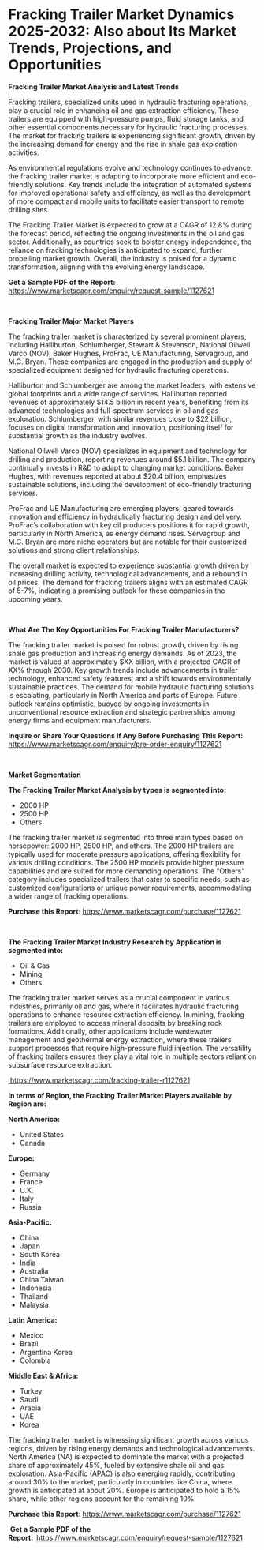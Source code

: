 <p><h1>Fracking Trailer Market Dynamics 2025-2032: Also about Its Market Trends, Projections, and Opportunities</h1></p><p><strong>Fracking Trailer Market Analysis and Latest Trends</strong></p>
<p><p>Fracking trailers, specialized units used in hydraulic fracturing operations, play a crucial role in enhancing oil and gas extraction efficiency. These trailers are equipped with high-pressure pumps, fluid storage tanks, and other essential components necessary for hydraulic fracturing processes. The market for fracking trailers is experiencing significant growth, driven by the increasing demand for energy and the rise in shale gas exploration activities.</p><p>As environmental regulations evolve and technology continues to advance, the fracking trailer market is adapting to incorporate more efficient and eco-friendly solutions. Key trends include the integration of automated systems for improved operational safety and efficiency, as well as the development of more compact and mobile units to facilitate easier transport to remote drilling sites.</p><p>The Fracking Trailer Market is expected to grow at a CAGR of 12.8% during the forecast period, reflecting the ongoing investments in the oil and gas sector. Additionally, as countries seek to bolster energy independence, the reliance on fracking technologies is anticipated to expand, further propelling market growth. Overall, the industry is poised for a dynamic transformation, aligning with the evolving energy landscape.</p></p>
<p><strong>Get a Sample PDF of the Report:&nbsp;</strong> <a href="https://www.marketscagr.com/enquiry/request-sample/1127621?utm_campaign=2653&utm_medium=2&utm_source=Github&utm_content=ia&utm_term=17042025&utm_id=fracking-trailer">https://www.marketscagr.com/enquiry/request-sample/1127621</a></p>
<p>&nbsp;</p>
<p><strong>Fracking Trailer Major Market Players</strong></p>
<p><p>The fracking trailer market is characterized by several prominent players, including Halliburton, Schlumberger, Stewart & Stevenson, National Oilwell Varco (NOV), Baker Hughes, ProFrac, UE Manufacturing, Servagroup, and M.G. Bryan. These companies are engaged in the production and supply of specialized equipment designed for hydraulic fracturing operations.</p><p>Halliburton and Schlumberger are among the market leaders, with extensive global footprints and a wide range of services. Halliburton reported revenues of approximately $14.5 billion in recent years, benefiting from its advanced technologies and full-spectrum services in oil and gas exploration. Schlumberger, with similar revenues close to $22 billion, focuses on digital transformation and innovation, positioning itself for substantial growth as the industry evolves.</p><p>National Oilwell Varco (NOV) specializes in equipment and technology for drilling and production, reporting revenues around $5.1 billion. The company continually invests in R&D to adapt to changing market conditions. Baker Hughes, with revenues reported at about $20.4 billion, emphasizes sustainable solutions, including the development of eco-friendly fracturing services.</p><p>ProFrac and UE Manufacturing are emerging players, geared towards innovation and efficiency in hydraulically fracturing design and delivery. ProFrac’s collaboration with key oil producers positions it for rapid growth, particularly in North America, as energy demand rises. Servagroup and M.G. Bryan are more niche operators but are notable for their customized solutions and strong client relationships.</p><p>The overall market is expected to experience substantial growth driven by increasing drilling activity, technological advancements, and a rebound in oil prices. The demand for fracking trailers aligns with an estimated CAGR of 5-7%, indicating a promising outlook for these companies in the upcoming years.</p></p>
<p>&nbsp;</p>
<p><strong>What Are The Key Opportunities For Fracking Trailer Manufacturers?</strong></p>
<p><p>The fracking trailer market is poised for robust growth, driven by rising shale gas production and increasing energy demands. As of 2023, the market is valued at approximately $XX billion, with a projected CAGR of XX% through 2030. Key growth trends include advancements in trailer technology, enhanced safety features, and a shift towards environmentally sustainable practices. The demand for mobile hydraulic fracturing solutions is escalating, particularly in North America and parts of Europe. Future outlook remains optimistic, buoyed by ongoing investments in unconventional resource extraction and strategic partnerships among energy firms and equipment manufacturers.</p></p>
<p><strong>Inquire or Share Your Questions If Any Before Purchasing This Report:</strong> <a href="https://www.marketscagr.com/enquiry/pre-order-enquiry/1127621?utm_campaign=2653&utm_medium=2&utm_source=Github&utm_content=ia&utm_term=17042025&utm_id=fracking-trailer">https://www.marketscagr.com/enquiry/pre-order-enquiry/1127621</a></p>
<p>&nbsp;</p>
<p><strong>Market Segmentation</strong></p>
<p><strong>The Fracking Trailer Market Analysis by types is segmented into:</strong></p>
<p><ul><li>2000 HP</li><li>2500 HP</li><li>Others</li></ul></p>
<p><p>The fracking trailer market is segmented into three main types based on horsepower: 2000 HP, 2500 HP, and others. The 2000 HP trailers are typically used for moderate pressure applications, offering flexibility for various drilling conditions. The 2500 HP models provide higher pressure capabilities and are suited for more demanding operations. The "Others" category includes specialized trailers that cater to specific needs, such as customized configurations or unique power requirements, accommodating a wider range of fracking operations.</p></p>
<p><strong>Purchase this Report:&nbsp;</strong><a href="https://www.marketscagr.com/purchase/1127621?utm_campaign=2653&utm_medium=2&utm_source=Github&utm_content=ia&utm_term=17042025&utm_id=fracking-trailer">https://www.marketscagr.com/purchase/1127621</a></p>
<p>&nbsp;</p>
<p><strong>The Fracking Trailer Market Industry Research by Application is segmented into:</strong></p>
<p><ul><li>Oil & Gas</li><li>Mining</li><li>Others</li></ul></p>
<p><p>The fracking trailer market serves as a crucial component in various industries, primarily oil and gas, where it facilitates hydraulic fracturing operations to enhance resource extraction efficiency. In mining, fracking trailers are employed to access mineral deposits by breaking rock formations. Additionally, other applications include wastewater management and geothermal energy extraction, where these trailers support processes that require high-pressure fluid injection. The versatility of fracking trailers ensures they play a vital role in multiple sectors reliant on subsurface resource extraction.</p></p>
<p><a href="https://www.marketscagr.com/fracking-trailer-r1127621?utm_campaign=2653&utm_medium=2&utm_source=Github&utm_content=ia&utm_term=17042025&utm_id=fracking-trailer">&nbsp;https://www.marketscagr.com/fracking-trailer-r1127621</a></p>
<p><strong>In terms of Region, the Fracking Trailer Market Players available by Region are:</strong></p>
<p>
    <p> <strong> North America: </strong>
        <ul>
            <li>United States</li>
            <li>Canada</li>
        </ul>
        </p> 
    <p> <strong> Europe: </strong>
        <ul>
            <li>Germany</li>
            <li>France</li>
            <li>U.K.</li>
            <li>Italy</li>
            <li>Russia</li>
        </ul>
        </p> 
    <p> <strong> Asia-Pacific: </strong>
        <ul>
            <li>China</li>
            <li>Japan</li>
            <li>South Korea</li>
            <li>India</li>
            <li>Australia</li>
            <li>China Taiwan</li>
            <li>Indonesia</li>
            <li>Thailand</li>
            <li>Malaysia</li>
        </ul>
        </p> 
    <p> <strong> Latin America: </strong>
        <ul>
            <li>Mexico</li>
            <li>Brazil</li>
            <li>Argentina Korea</li>
            <li>Colombia</li>
        </ul>
        </p> 
    <p> <strong> Middle East & Africa: </strong>
        <ul>
            <li>Turkey</li>
            <li>Saudi</li>
            <li>Arabia</li>
            <li>UAE</li>
            <li>Korea</li>
        </ul>
    </p>
    </p>
<p><p>The fracking trailer market is witnessing significant growth across various regions, driven by rising energy demands and technological advancements. North America (NA) is expected to dominate the market with a projected share of approximately 45%, fueled by extensive shale oil and gas exploration. Asia-Pacific (APAC) is also emerging rapidly, contributing around 30% to the market, particularly in countries like China, where growth is anticipated at about 20%. Europe is anticipated to hold a 15% share, while other regions account for the remaining 10%.</p></p>
<p><strong>Purchase this Report: </strong><a href="https://www.marketscagr.com/purchase/1127621?utm_campaign=2653&utm_medium=2&utm_source=Github&utm_content=ia&utm_term=17042025&utm_id=fracking-trailer">https://www.marketscagr.com/purchase/1127621</a></p>
<p>&nbsp;<strong>Get a Sample PDF of the Report:&nbsp;&nbsp;</strong><a href="https://www.marketscagr.com/enquiry/request-sample/1127621?utm_campaign=2653&utm_medium=2&utm_source=Github&utm_content=ia&utm_term=17042025&utm_id=fracking-trailer">https://www.marketscagr.com/enquiry/request-sample/1127621</a></p>
<p><strong></strong></p>
<p><p></p><p></p><p></p></p>
